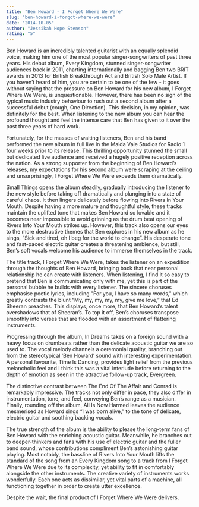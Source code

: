 ```yaml
---
title: "Ben Howard - I Forget Where We Were"
slug: "ben-howard-i-forgot-where-we-were"
date: "2014-10-05"
author: "Jessikah Hope Stenson"
rating: "5"
---
```


Ben Howard is an incredibly talented guitarist with an equally splendid voice, making him one of the most popular singer-songwriters of past three years. His debut album, Every Kingdom, stunned singer-songwriter audiences back in 2011, charting internationally and bagging Ben two BRIT awards in 2013 for British Breakthrough Act and British Solo Male Artist. If you haven’t heard of him, you are certain to be one of the few - it goes without saying that the pressure on Ben Howard for his new album, I Forget Where We Were, is unquestionable. However, there has been no sign of the typical music industry behaviour to rush out a second album after a successful debut (cough, One Direction). This decision, in my opinion, was definitely for the best. When listening to the new album you can hear the profound thought and feel the intense care that Ben has given to it over the past three years of hard work.

Fortunately, for the masses of waiting listeners, Ben and his band performed the new album in full live in the Maida Vale Studios for Radio 1 four weeks prior to its release. This thrilling opportunity stunned the small but dedicated live audience and received a hugely positive reception across the nation. As a strong supporter from the beginning of Ben Howard’s releases, my expectations for his second album were scraping at the ceiling and unsurprisingly, I Forget Where We Were exceeds them dramatically.

Small Things opens the album steadily, gradually introducing the listener to the new style before taking off dramatically and plunging into a state of careful chaos. It then lingers delicately before flowing into Rivers In Your Mouth. Despite having a more mature and thoughtful style, these tracks maintain the uplifted tone that makes Ben Howard so lovable and it becomes near impossible to avoid grinning as the drum beat opening of Rivers Into Your Mouth strikes up. However, this track also opens our eyes to the more destructive themes that Ben explores in his new album as he sings, “Sick and tired, oh I beg for the world to change”. His desperate tone and fast-paced electric guitar creates a threatening ambience, but still, Ben’s soft vocals welcome his audience to immerse themselves in the track.

The title track, I Forget Where We Were, takes the listener on an expedition through the thoughts of Ben Howard, bringing back that near personal relationship he can create with listeners. When listening, I find it so easy to pretend that Ben is communicating only with me, yet this is part of the personal bubble he builds with every listener. The sincere choruses emphasise poetic lyrics, including "For you, I have so many words," which greatly contrasts the blunt “My, my, my, my, my, give me love,” that Ed Sheeran preaches. This displays, once more, that Ben Howard’s talent overshadows that of Sheeran’s. To top it off, Ben’s choruses transpose smoothly into verses that are flooded with an assortment of flattering instruments.

Progressing through the album, In Dreams takes on a foreign sound with a heavy focus on drumbeats rather than the delicate acoustic guitar we are so used to. The vocal melody channels a ceremonial quality, branching out from the stereotypical ‘Ben Howard’ sound with interesting experimentation. A personal favourite, Time Is Dancing, provides light relief from the previous melancholic feel and I think this was a vital interlude before returning to the depth of emotion as seen in the attractive follow-up track, Evergreen.

The distinctive contrast between The End Of The Affair and Conrad is remarkably impressive. The tracks not only differ in pace, they also differ in instrumentation, tone, and feel, conveying Ben’s range as a musician. Finally, rounding off the album, All Is Now Harmed leaves the audience mesmerised as Howard sings “I was born alive,” to the tone of delicate, electric guitar and soothing backing vocals.

The true strength of the album is the ability to please the long-term fans of Ben Howard with the enriching acoustic guitar. Meanwhile, he branches out to deeper-thinkers and fans with his use of electric guitar and the fuller band sound, whose contributions compliment Ben’s astonishing guitar playing. Most notably, the bassline of Rivers Into Your Mouth lifts the standard of the song from an Every Kingdom song to a track from I Forget Where We Were due to its complexity, yet ability to fit in comfortably alongside the other instruments. The creative variety of instruments works wonderfully. Each one acts as dissimilar, yet vital parts of a machine, all functioning together in order to create utter excellence.

Despite the wait, the final product of I Forget Where We Were delivers.
